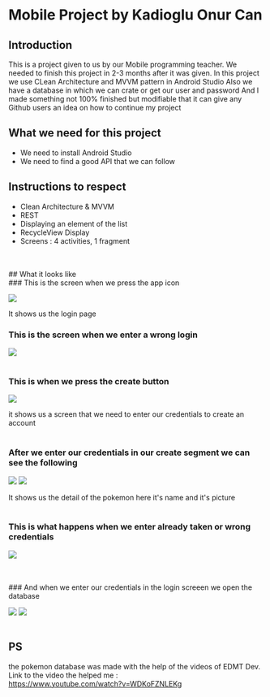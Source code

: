# Mobile Project by Kadioglu Onur Can


## Introduction

This is a project given to us by our Mobile programming teacher.
We needed to finish this project in 2-3 months after it was given.
In this project we use CLean Architecture and MVVM pattern in Android Studio
Also we have a database in which we can crate or get our user and password 
And I made something not 100% finished but modifiable that it can give any Github users an idea on how to continue my project

## What we need for this project

- We need to install Android Studio
- We need to find a good API that we can follow 


## Instructions to respect

- Clean Architecture & MVVM
- REST
- Displaying an element of the list
- RecycleView Display
- Screens : 4 activities, 1 fragment
<br />
<br />
## What it looks like

<br />
### This is the screen when we press the app icon


![](Screenshot_7.png)

It shows us the login page 

### This is the screen when we enter a wrong login

![](Screenshot_8.png)
<br />
<br />

### This is when we press the create button

![](Screenshot_5.png)

it shows us a screen that we need to enter our credentials to create an account
<br />
<br />
### After we enter our credentials in our create segment we can see the following

![](Screenshot_10.png)
![](Screenshot_11.png)

It shows us the detail of the pokemon here it's name and it's picture
<br />
<br />
### This is what happens when we enter already taken or wrong credentials

![](Screenshot_9.png)

<br />
<br />
### And when we enter our credentials in the login screeen we open the database

![](Screenshot_12.png)
![](Screenshot_13.png)
<br />
<br />

## PS

the pokemon database was made with the help of the videos of EDMT Dev.<br />
Link to the video the helped me :<br />
https://www.youtube.com/watch?v=WDKoFZNLEKg



